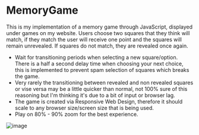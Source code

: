 # MemoryGame
This is my implementation of a memory game through JavaScript, displayed under games on my website. Users choose two squares that they think will match, if they match the user will receive one point and the squares will remain unrevealed. If squares do not match, they are revealed once again.
- Wait for transitioning periods when selecting a new square/option. There is a half a second delay time when choosing your next choice, this is implemented to prevent spam selection of squares which breaks the game.
- Very rarely the transitioning between revealed and non revealed squares or vise versa may be a little quicker than normal, not 100% sure of this reasoning but I'm thinking it's due to a bit of input or browser lag.
- The game is created via Responsive Web Design, therefore it should scale to any browser size/screen size that is being used.
- Play on 80% - 90% zoom for the best experience.


![image](https://user-images.githubusercontent.com/26485048/42009444-6ec8a134-7ade-11e8-9879-fac15add8126.png)
